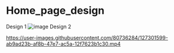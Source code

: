 # Home_page_design
Design 1
![image](https://user-images.githubusercontent.com/80736284/126869526-6681c48a-50cf-4332-988b-1fb887a325b9.png)
Design 2


https://user-images.githubusercontent.com/80736284/127301599-ab9ad23b-af8b-47e7-ac5a-12f7623b1c30.mp4


